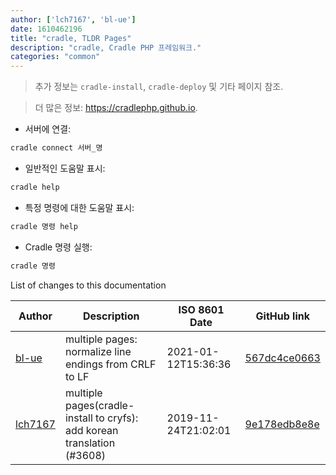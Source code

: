 ```yaml
---
author: ['lch7167', 'bl-ue']
date: 1610462196
title: "cradle, TLDR Pages"
description: "cradle, Cradle PHP 프레임워크."
categories: "common"
---
```

> 추가 정보는 `cradle-install`, `cradle-deploy` 및 기타 페이지 참조.

> 더 많은 정보: <https://cradlephp.github.io>.

- 서버에 연결:

```bash
cradle connect 서버_명
```

- 일반적인 도움말 표시:

```bash
cradle help
```

- 특정 명령에 대한 도움말 표시:

```bash
cradle 명령 help
```

- Cradle 명령 실행:

```bash
cradle 명령
```
List of changes to this documentation


Author | Description | ISO 8601 Date | GitHub link
------|-----|-----|-----
[bl-ue](mailto:54780737+bl-ue@users.noreply.github.com) | multiple pages: normalize line endings from CRLF to LF | 2021-01-12T15:36:36 | [567dc4ce0663](https://github.com/tldr-pages/tldr/commit/567dc4ce0663231ea1b8b9533b327094eb82ba1f)
[lch7167](mailto:youngsj69@gmail.com) | multiple pages(cradle-install to cryfs): add korean translation (#3608) | 2019-11-24T21:02:01 | [9e178edb8e8e](https://github.com/tldr-pages/tldr/commit/9e178edb8e8e6f08faaee69479fdedc424453333)

